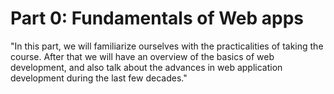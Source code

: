 # Part 0: Fundamentals of Web apps

"In this part, we will familiarize ourselves with the practicalities of taking the course. After that we will have an overview of the basics of web development, and also talk about the advances in web application development during the last few decades."